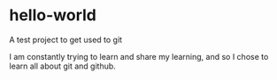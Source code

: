 # hello-world
A test project to get used to git

I am constantly trying to learn and share my learning,
and so I chose to learn all about git and github.
